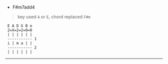 

* F#m7add4

> key used `A` or `E`, chord replaced `F#m`

```
 E A D G B e
 2=X=2=2=0=0
 | | | | | |
 ----------- 1
 i | m a | |
 ----------- 2
 | | | | | |

```

---

